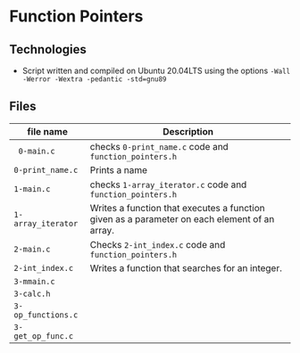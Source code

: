 # Function Pointers
## Technologies
* Script written and compiled on Ubuntu 20.04LTS using the options `-Wall -Werror -Wextra -pedantic -std=gnu89`
## Files
file name | Description
--- | ---
` 0-main.c` | checks `0-print_name.c`  code and `function_pointers.h`
`0-print_name.c` | Prints a name
`1-main.c` | checks `1-array_iterator.c` code and `function_pointers.h`
`1-array_iterator` | Writes a function that executes a function given as a parameter on each element of an array.
`2-main.c` | Checks `2-int_index.c` code and `function_pointers.h`
`2-int_index.c` | Writes a function that searches for an integer.
`3-mmain.c` | 
`3-calc.h` |
`3-op_functions.c` |
`3-get_op_func.c` |
